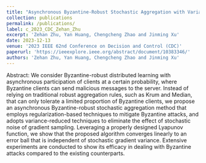 ```yaml
---
title: "Asynchronous Byzantine-Robust Stochastic Aggregation with Variance Reduction for Distributed Learning"
collection: publications
permalink: /publications/
label: c_2023_CDC_Zehan_Zhu
excerpt: 'Zehan Zhu, Yan Huang, Chengcheng Zhao and Jinming Xu'
date: 2023-12-13
venue: '2023 IEEE 62nd Conference on Decision and Control (CDC)'
paperurl: 'https://ieeexplore.ieee.org/abstract/document/10383346/'
authors: 'Zehan Zhu, Yan Huang, Chengcheng Zhao and Jinming Xu'
---
```


Abstract: We consider Byzantine-robust distributed learning with asynchronous participation of clients at a certain probability, where Byzantine clients can send malicious messages to the server. Instead of relying on traditional robust aggregation rules, such as Krum and Median, that can only tolerate a limited proportion of Byzantine clients, we propose an asynchronous Byzantine-robust stochastic aggregation method that employs regularization-based techniques to mitigate Byzantine attacks, and adopts variance-reduced techniques to eliminate the effect of stochastic noise of gradient sampling. Leveraging a properly designed Lyapunov function, we show that the proposed algorithm converges linearly to an error ball that is independent of stochastic gradient variance. Extensive experiments are conducted to show its efficacy in dealing with Byzantine attacks compared to the existing counterparts.
